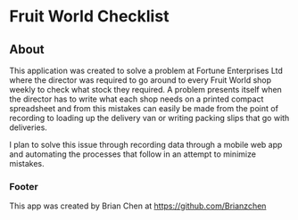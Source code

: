 # Fruit World Checklist

## About
This application was created to solve a problem at Fortune Enterprises Ltd where
the director was required to go around to every Fruit World shop weekly to check
what stock they required. A problem presents itself when the director has to
write what each shop needs on a printed compact spreadsheet and from this
mistakes can easily be made from the point of recording to loading up the delivery
van or writing packing slips that go with deliveries.

I plan to solve this issue through recording data through a mobile web app and
automating the processes that follow in an attempt to minimize mistakes.

### Footer
This app was created by Brian Chen at https://github.com/Brianzchen
